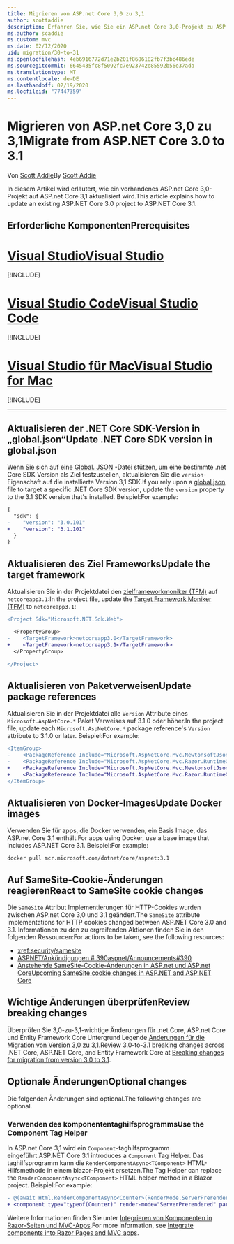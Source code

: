 ```yaml
---
title: Migrieren von ASP.net Core 3,0 zu 3,1
author: scottaddie
description: Erfahren Sie, wie Sie ein ASP.net Core 3,0-Projekt zu ASP.net Core 3,1 migrieren.
ms.author: scaddie
ms.custom: mvc
ms.date: 02/12/2020
uid: migration/30-to-31
ms.openlocfilehash: 4eb6916772d71e2b201f8686182fb7f3bc486ede
ms.sourcegitcommit: 6645435fc8f5092fc7e923742e85592b56e37ada
ms.translationtype: MT
ms.contentlocale: de-DE
ms.lasthandoff: 02/19/2020
ms.locfileid: "77447359"
---
```

# <a name="migrate-from-aspnet-core-30-to-31"></a><span data-ttu-id="4a6d1-103">Migrieren von ASP.net Core 3,0 zu 3,1</span><span class="sxs-lookup"><span data-stu-id="4a6d1-103">Migrate from ASP.NET Core 3.0 to 3.1</span></span>

<span data-ttu-id="4a6d1-104">Von [Scott Addie](https://github.com/scottaddie)</span><span class="sxs-lookup"><span data-stu-id="4a6d1-104">By [Scott Addie](https://github.com/scottaddie)</span></span>

<span data-ttu-id="4a6d1-105">In diesem Artikel wird erläutert, wie ein vorhandenes ASP.net Core 3,0-Projekt auf ASP.net Core 3,1 aktualisiert wird.</span><span class="sxs-lookup"><span data-stu-id="4a6d1-105">This article explains how to update an existing ASP.NET Core 3.0 project to ASP.NET Core 3.1.</span></span>

## <a name="prerequisites"></a><span data-ttu-id="4a6d1-106">Erforderliche Komponenten</span><span class="sxs-lookup"><span data-stu-id="4a6d1-106">Prerequisites</span></span>

# <a name="visual-studio"></a>[<span data-ttu-id="4a6d1-107">Visual Studio</span><span class="sxs-lookup"><span data-stu-id="4a6d1-107">Visual Studio</span></span>](#tab/visual-studio)

[!INCLUDE[](~/includes/net-core-prereqs-vs-3.1.md)]

# <a name="visual-studio-code"></a>[<span data-ttu-id="4a6d1-108">Visual Studio Code</span><span class="sxs-lookup"><span data-stu-id="4a6d1-108">Visual Studio Code</span></span>](#tab/visual-studio-code)

[!INCLUDE[](~/includes/net-core-prereqs-vsc-3.1.md)]

# <a name="visual-studio-for-mac"></a>[<span data-ttu-id="4a6d1-109">Visual Studio für Mac</span><span class="sxs-lookup"><span data-stu-id="4a6d1-109">Visual Studio for Mac</span></span>](#tab/visual-studio-mac)

[!INCLUDE[](~/includes/net-core-prereqs-mac-3.1.md)]

---

## <a name="update-net-core-sdk-version-in-globaljson"></a><span data-ttu-id="4a6d1-110">Aktualisieren der .NET Core SDK-Version in „global.json“</span><span class="sxs-lookup"><span data-stu-id="4a6d1-110">Update .NET Core SDK version in global.json</span></span>

<span data-ttu-id="4a6d1-111">Wenn Sie sich auf eine [Global. JSON](/dotnet/core/tools/global-json) -Datei stützen, um eine bestimmte .net Core SDK Version als Ziel festzustellen, aktualisieren Sie die `version`-Eigenschaft auf die installierte Version 3,1 SDK.</span><span class="sxs-lookup"><span data-stu-id="4a6d1-111">If you rely upon a [global.json](/dotnet/core/tools/global-json) file to target a specific .NET Core SDK version, update the `version` property to the 3.1 SDK version that's installed.</span></span> <span data-ttu-id="4a6d1-112">Beispiel:</span><span class="sxs-lookup"><span data-stu-id="4a6d1-112">For example:</span></span>

```diff
{
  "sdk": {
-    "version": "3.0.101"
+    "version": "3.1.101"
  }
}
```

## <a name="update-the-target-framework"></a><span data-ttu-id="4a6d1-113">Aktualisieren des Ziel Frameworks</span><span class="sxs-lookup"><span data-stu-id="4a6d1-113">Update the target framework</span></span>

<span data-ttu-id="4a6d1-114">Aktualisieren Sie in der Projektdatei den [zielframeworkmoniker (TFM)](/dotnet/standard/frameworks) auf `netcoreapp3.1`:</span><span class="sxs-lookup"><span data-stu-id="4a6d1-114">In the project file, update the [Target Framework Moniker (TFM)](/dotnet/standard/frameworks) to `netcoreapp3.1`:</span></span>

```diff
<Project Sdk="Microsoft.NET.Sdk.Web">

  <PropertyGroup>
-    <TargetFramework>netcoreapp3.0</TargetFramework>
+    <TargetFramework>netcoreapp3.1</TargetFramework>
  </PropertyGroup>

</Project>
```

## <a name="update-package-references"></a><span data-ttu-id="4a6d1-115">Aktualisieren von Paketverweisen</span><span class="sxs-lookup"><span data-stu-id="4a6d1-115">Update package references</span></span>

<span data-ttu-id="4a6d1-116">Aktualisieren Sie in der Projektdatei alle `Version` Attribute eines `Microsoft.AspNetCore.*` Paket Verweises auf 3.1.0 oder höher.</span><span class="sxs-lookup"><span data-stu-id="4a6d1-116">In the project file, update each `Microsoft.AspNetCore.*` package reference's `Version` attribute to 3.1.0 or later.</span></span> <span data-ttu-id="4a6d1-117">Beispiel:</span><span class="sxs-lookup"><span data-stu-id="4a6d1-117">For example:</span></span>

```diff
<ItemGroup>
-    <PackageReference Include="Microsoft.AspNetCore.Mvc.NewtonsoftJson" Version="3.0.0" />
-    <PackageReference Include="Microsoft.AspNetCore.Mvc.Razor.RuntimeCompilation" Version="3.0.0" Condition="'$(Configuration)' == 'Debug'" />
+    <PackageReference Include="Microsoft.AspNetCore.Mvc.NewtonsoftJson" Version="3.1.1" />
+    <PackageReference Include="Microsoft.AspNetCore.Mvc.Razor.RuntimeCompilation" Version="3.1.1" Condition="'$(Configuration)' == 'Debug'" />
</ItemGroup>
```

## <a name="update-docker-images"></a><span data-ttu-id="4a6d1-118">Aktualisieren von Docker-Images</span><span class="sxs-lookup"><span data-stu-id="4a6d1-118">Update Docker images</span></span>

<span data-ttu-id="4a6d1-119">Verwenden Sie für apps, die Docker verwenden, ein Basis Image, das ASP.net Core 3,1 enthält.</span><span class="sxs-lookup"><span data-stu-id="4a6d1-119">For apps using Docker, use a base image that includes ASP.NET Core 3.1.</span></span> <span data-ttu-id="4a6d1-120">Beispiel:</span><span class="sxs-lookup"><span data-stu-id="4a6d1-120">For example:</span></span>

```console
docker pull mcr.microsoft.com/dotnet/core/aspnet:3.1
```

## <a name="react-to-samesite-cookie-changes"></a><span data-ttu-id="4a6d1-121">Auf SameSite-Cookie-Änderungen reagieren</span><span class="sxs-lookup"><span data-stu-id="4a6d1-121">React to SameSite cookie changes</span></span>

<span data-ttu-id="4a6d1-122">Die `SameSite` Attribut Implementierungen für HTTP-Cookies wurden zwischen ASP.net Core 3,0 und 3,1 geändert.</span><span class="sxs-lookup"><span data-stu-id="4a6d1-122">The `SameSite` attribute implementations for HTTP cookies changed between ASP.NET Core 3.0 and 3.1.</span></span> <span data-ttu-id="4a6d1-123">Informationen zu den zu ergreifenden Aktionen finden Sie in den folgenden Ressourcen:</span><span class="sxs-lookup"><span data-stu-id="4a6d1-123">For actions to be taken, see the following resources:</span></span>

* <xref:security/samesite>
* [<span data-ttu-id="4a6d1-124">ASPNET/Ankündigungen # 390</span><span class="sxs-lookup"><span data-stu-id="4a6d1-124">aspnet/Announcements#390</span></span>](https://github.com/aspnet/Announcements/issues/390)
* [<span data-ttu-id="4a6d1-125">Anstehende SameSite-Cookie-Änderungen in ASP.net und ASP.net Core</span><span class="sxs-lookup"><span data-stu-id="4a6d1-125">Upcoming SameSite cookie changes in ASP.NET and ASP.NET Core</span></span>](https://devblogs.microsoft.com/aspnet/upcoming-samesite-cookie-changes-in-asp-net-and-asp-net-core/)

## <a name="review-breaking-changes"></a><span data-ttu-id="4a6d1-126">Wichtige Änderungen überprüfen</span><span class="sxs-lookup"><span data-stu-id="4a6d1-126">Review breaking changes</span></span>

<span data-ttu-id="4a6d1-127">Überprüfen Sie 3,0-zu-3,1-wichtige Änderungen für .net Core, ASP.net Core und Entity Framework Core Untergrund Legende [Änderungen für die Migration von Version 3,0 zu 3,1](/dotnet/core/compatibility/3.0-3.1).</span><span class="sxs-lookup"><span data-stu-id="4a6d1-127">Review 3.0-to-3.1 breaking changes across .NET Core, ASP.NET Core, and Entity Framework Core at [Breaking changes for migration from version 3.0 to 3.1](/dotnet/core/compatibility/3.0-3.1).</span></span>

## <a name="optional-changes"></a><span data-ttu-id="4a6d1-128">Optionale Änderungen</span><span class="sxs-lookup"><span data-stu-id="4a6d1-128">Optional changes</span></span>

<span data-ttu-id="4a6d1-129">Die folgenden Änderungen sind optional.</span><span class="sxs-lookup"><span data-stu-id="4a6d1-129">The following changes are optional.</span></span>

### <a name="use-the-component-tag-helper"></a><span data-ttu-id="4a6d1-130">Verwenden des komponententaghilfsprogramms</span><span class="sxs-lookup"><span data-stu-id="4a6d1-130">Use the Component Tag Helper</span></span>

<span data-ttu-id="4a6d1-131">In ASP.net Core 3,1 wird ein `Component`-taghilfsprogramm eingeführt.</span><span class="sxs-lookup"><span data-stu-id="4a6d1-131">ASP.NET Core 3.1 introduces a `Component` Tag Helper.</span></span> <span data-ttu-id="4a6d1-132">Das taghilfsprogramm kann die `RenderComponentAsync<TComponent>` HTML-Hilfsmethode in einem blazor-Projekt ersetzen.</span><span class="sxs-lookup"><span data-stu-id="4a6d1-132">The Tag Helper can replace the `RenderComponentAsync<TComponent>` HTML helper method in a Blazor project.</span></span> <span data-ttu-id="4a6d1-133">Beispiel:</span><span class="sxs-lookup"><span data-stu-id="4a6d1-133">For example:</span></span>

```diff
- @(await Html.RenderComponentAsync<Counter>(RenderMode.ServerPrerendered, new { IncrementAmount = 10 }))
+ <component type="typeof(Counter)" render-mode="ServerPrerendered" param-IncrementAmount="10" />
```

<span data-ttu-id="4a6d1-134">Weitere Informationen finden Sie unter [Integrieren von Komponenten in Razor-Seiten und MVC-Apps](/aspnet/core/blazor/integrate-components?view=aspnetcore-3.1).</span><span class="sxs-lookup"><span data-stu-id="4a6d1-134">For more information, see [Integrate components into Razor Pages and MVC apps](/aspnet/core/blazor/integrate-components?view=aspnetcore-3.1).</span></span>

